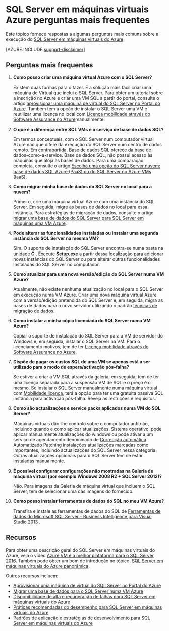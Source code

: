 <properties
    pageTitle="SQL Server em máquinas virtuais Azure FAQ | Microsoft Azure"
    description="Este artigo fornece respostas às perguntas mais frequentes sobre a execução do SQL Server no Azure VMs."
    services="virtual-machines-windows"
    documentationCenter=""
    authors="v-shysun"
    manager="felixwu"
    editor=""
    tags="azure-service-management"/>

<tags
    ms.service="virtual-machines-windows"
    ms.devlang="na"
    ms.topic="article"
    ms.tgt_pltfrm="vm-windows-sql-server"
    ms.workload="infrastructure-services"
    ms.date="09/13/2016"
    ms.author="v-shysun"/>

# <a name="sql-server-on-azure-virtual-machines-faq"></a>SQL Server em máquinas virtuais Azure perguntas mais frequentes

Este tópico fornece respostas a algumas perguntas mais comuns sobre a execução do [SQL Server em máquinas virtuais do Azure](https://azure.microsoft.com/services/virtual-machines/sql-server/).

[AZURE.INCLUDE [support-disclaimer](../../includes/support-disclaimer.md)]

## <a name="frequently-asked-questions"></a>Perguntas mais frequentes

1. **Como posso criar uma máquina virtual Azure com o SQL Server?**

    Existem duas formas para o fazer. É a solução mais fácil criar uma máquina de Virtual que inclui o SQL Server. Para obter um tutorial sobre a inscrição no Azure e criar uma VM SQL a partir do portal, consulte o artigo [aprovisionar uma máquina de virtual do SQL Server no Portal do Azure](virtual-machines-windows-portal-sql-server-provision.md). Também tem a opção de instalar o SQL Server uma VM e reutilizar uma licença no local com [Licença mobilidade através do Software Assurance no Azure](https://azure.microsoft.com/pricing/license-mobility/)manualmente.

1. **O que é a diferença entre SQL VMs e o serviço de base de dados SQL?**

    Em termos conceptuais, com o SQL Server num computador virtual Azure não que difere da execução do SQL Server num centro de dados remoto. Em contrapartida, [Base de dados SQL](../sql-database/sql-database-technical-overview.md) oferece da base de dados-como-a-service. Base de dados SQL, não possui acesso às máquinas que aloja as bases de dados. Para uma comparação completa, consulte o artigo [Escolha uma opção do SQL Server nuvem: base de dados SQL Azure (PaaS) ou do SQL Server no Azure VMs (IaaS)](../sql-database/sql-database-paas-vs-sql-server-iaas.md).

1. **Como migrar minha base de dados do SQL Server no local para a nuvem?**

    Primeiro, crie uma máquina virtual Azure com uma instância do SQL Server. Em seguida, migre as bases de dados no local para essa instância. Para estratégias de migração de dados, consulte o artigo [migrar uma base de dados do SQL Server para SQL Server em máquinas uma VM Azure](virtual-machines-windows-migrate-sql.md).

2. **Pode alterar as funcionalidades instaladas ou instalar uma segunda instância do SQL Server na mesma VM?**

    Sim. O suporte de instalação do SQL Server encontra-se numa pasta na unidade **C** . Execute **Setup.exe** a partir dessa localização para adicionar novas instâncias do SQL Server ou para alterar outras funcionalidades instaladas do SQL Server no computador.

3. **Como atualizar para uma nova versão/edição do SQL Server numa VM Azure?**

    Atualmente, não existe nenhuma atualização no local para o SQL Server em execução numa VM Azure. Criar uma nova máquina virtual Azure com a versão/edição pretendida do SQL Server e, em seguida, migra as bases de dados para o novo servidor utilizando o padrão [técnicas de migração de dados](virtual-machines-windows-migrate-sql.md).

4. **Como instalar a minha cópia licenciada do SQL Server numa VM Azure?**

    Copiar o suporte de instalação do SQL Server para a VM de servidor do Windows e, em seguida, instalar o SQL Server na VM. Para o licenciamento motivos, tem de ter [Licença mobilidade através do Software Assurance no Azure](https://azure.microsoft.com/pricing/license-mobility/).

5. **Dispõe de pagar os custos SQL de uma VM se apenas está a ser utilizado para o modo de espera/activação pós-falha?**

    Se estiver a criar a VM SQL através da galeria, em seguida, tem de ter uma licença separada para a suspensão VM de SQL e o preço é o mesmo. Se instalar o SQL Server manualmente numa máquina virtual com [Mobilidade licença](https://azure.microsoft.com/pricing/license-mobility/), terá a opção para ter uma gratuita passiva SQL instância para activação pós-falha. Reveja as restrições e requisitos.

6. **Como são actualizações e service packs aplicados numa VM do SQL Server?**

    Máquinas virtuais dão-lhe controlo sobre o computador anfitrião, incluindo quando e como aplicar atualizações. Sistema operativo, pode aplicar manualmente atualizações do windows ou pode ativar a um serviço de agendamento denominado de [Correcção automática](virtual-machines-windows-classic-sql-automated-patching.md). Automatizado Patching instalações atualizações marcadas como importantes, incluindo actualizações do SQL Server nessa categoria. Outras atualizações opcionais para o SQL Server tem de estar instaladas manualmente.

7. **É possível configurar configurações não mostradas na Galeria de máquina virtual (por exemplo Windows 2008 R2 + SQL Server 2012)?**

    Não. Para imagens da Galeria de máquina virtual que incluem o SQL Server, tem de selecionar uma das imagens do fornecido.

9. **Como posso instalar ferramentas de dados do SQL no meu VM Azure?**

    Transfira e instale as ferramentas de dados do SQL de [Ferramentas de dados do Microsoft SQL Server - Business Intelligence para Visual Studio 2013 ](https://www.microsoft.com/en-us/download/details.aspx?id=42313).

## <a name="resources"></a>Recursos

Para obter uma descrição geral do SQL Server em máquinas virtuais do Azure, veja o vídeo [Azure VM é a melhor plataforma para o SQL Server 2016](https://channel9.msdn.com/Events/DataDriven/SQLServer2016/Azure-VM-is-the-best-platform-for-SQL-Server-2016). Também pode obter um bom de introdução no tópico, [SQL Server em máquinas virtuais do Azure panorâmica](virtual-machines-windows-sql-server-iaas-overview.md).

Outros recursos incluem:

- [Aprovisionar uma máquina de virtual do SQL Server no Portal do Azure](virtual-machines-windows-portal-sql-server-provision.md)
- [Migrar uma base de dados para o SQL Server numa VM Azure](virtual-machines-windows-migrate-sql.md)
- [Disponibilidade de alta e recuperação de falhas para SQL Server em máquinas virtuais do Azure](virtual-machines-windows-sql-high-availability-dr.md)
- [Práticas recomendadas do desempenho para SQL Server em máquinas virtuais do Azure](virtual-machines-windows-sql-performance.md)
- [Padrões de aplicação e estratégias de desenvolvimento para SQL Server em máquinas virtuais do Azure](virtual-machines-windows-sql-server-app-patterns-dev-strategies.md)
